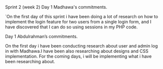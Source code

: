 Sprint 2 (week 2)
 Day 1 Madhawa's commitments.

`On the first day of this sprint i have been doing a lot of research on how to implement the login feature for two users from a single login form, and I have discovered that I can do so using sessions in my PHP code. 

Day 1 Abdulrahman’s commitments.

On the first day i have been conducting research about user and admin log in with Madhawa.I have been also researching about designs and CSS implementation. For the coming days, i will be implementing what i have been researching about.